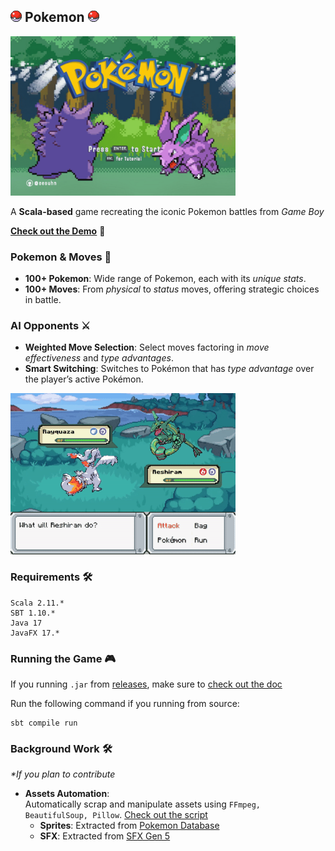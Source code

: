 ## <img src="./readme-doc/app-icon.png" alt="logo" width="18"> Pokemon <img src="./readme-doc/app-icon.png" alt="logo" width="18">

<img src="./readme-doc/landing-bg.gif" alt="landing" width="360">

A **Scala-based** game recreating the iconic Pokemon battles from *Game Boy*

[<u>**Check out the Demo**</u>](https://www.youtube.com/watch?v=dAXEsYox5lI) 🌱

### Pokemon & Moves 🐉
- **100+ Pokemon**: Wide range of Pokemon, each with its *unique stats*.
- **100+ Moves**: From *physical* to *status* moves, offering strategic choices in battle.

### AI Opponents ⚔️
- **Weighted Move Selection**: Select moves factoring in *move effectiveness* and *type advantages*.
- **Smart Switching**: Switches to Pokémon that has *type advantage* over the player’s active Pokémon.

<img src="./readme-doc/sample-battle.gif" alt="landing" width="360">

### Requirements 🛠️
```
Scala 2.11.*
SBT 1.10.*
Java 17
JavaFX 17.*
```

### Running the Game 🎮
If you running `.jar` from [releases](https://github.com/eesuhn/Pokemon/releases/tag/v1.1), make sure to [check out the doc](./readme-doc/run-jar.md)

Run the following command if you running from source:
```
sbt compile run
```

### Background Work 🛠️
<i>*If you plan to contribute</i>
- **Assets Automation**: <br>
	Automatically scrap and manipulate assets using `FFmpeg, BeautifulSoup, Pillow`. [Check out the script](https://github.com/eesuhn/pokemon-res)
	- **Sprites**: Extracted from [Pokemon Database](https://pokemondb.net/pokedex/all)
	- **SFX**: Extracted from [SFX Gen 5](https://downloads.khinsider.com/game-soundtracks/album/pokemon-sfx-gen-5-attack-moves-blk-wht-blk2-wht2)
